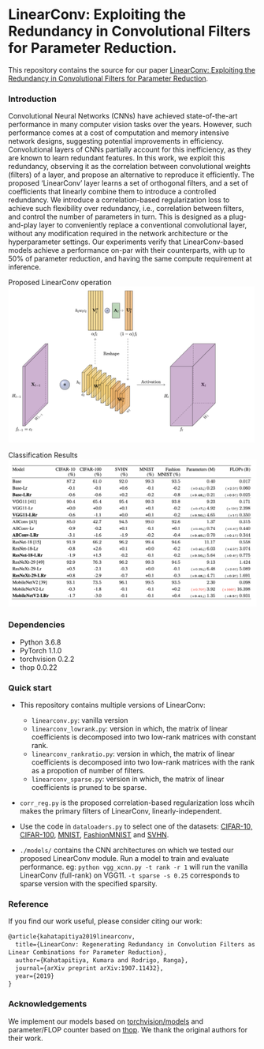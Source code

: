 # LinearConv: Exploiting the Redundancy in Convolutional Filters for Parameter Reduction.

This repository contains the source for our paper [LinearConv: Exploiting the Redundancy in Convolutional Filters for Parameter Reduction](https://arxiv.org/pdf/1907.11432).

### Introduction

Convolutional Neural Networks (CNNs) have achieved state-of-the-art performance in many computer vision tasks over the years. However, such performance comes at a cost of computation and memory intensive network designs, suggesting potential improvements in efficiency. Convolutional layers of CNNs partially account for this inefficiency, as they are known to learn redundant features. In this work, we exploit this redundancy, observing it as the correlation between convolutional weights (filters) of a layer, and propose an alternative to reproduce it efficiently. The proposed ‘LinearConv’ layer learns a set of orthogonal filters, and a set of coefficients that linearly combine them to introduce a controlled redundancy. We introduce a correlation-based regularization loss to achieve such flexibility over redundancy, i.e., correlation between filters, and control the number of parameters in turn. This is designed as a plug-and-play layer to conveniently replace a conventional convolutional layer, without any modification required in the network architecture or the hyperparameter settings. Our experiments verify that LinearConv-based models achieve a performance on-par with their counterparts, with up to 50% of parameter reduction, and having the same compute requirement at inference.

Proposed LinearConv operation
<img src="./figs/conv_img.png" width="500">

Classification Results
<img src="./figs/classi.png" width="600">

### Dependencies

- Python 3.6.8
- PyTorch 1.1.0
- torchvision 0.2.2
- thop 0.0.22

### Quick start

- This repository contains multiple versions of LinearConv:
    - `linearconv.py`: vanilla version
    - `linearconv_lowrank.py`: version in which, the matrix of linear coefficients is decomposed into two low-rank matrices with constant rank.
    - `linearconv_rankratio.py`: version in which, the matrix of linear coefficients is decomposed into two low-rank matrices with the rank as a propotion of number of filters.
    - `linearconv_sparse.py`: version in which, the matrix of linear coefficients is pruned to be sparse.

- `corr_reg.py` is the proposed correlation-based regularization loss whcih makes the primary filters of LinearConv, linearly-independent.

- Use the code in `dataloaders.py` to select one of the datasets: [CIFAR-10, CIFAR-100](https://www.cs.toronto.edu/~kriz/cifar.html), [MNIST](http://yann.lecun.com/exdb/mnist/), [FashionMNIST](https://github.com/zalandoresearch/fashion-mnist) and [SVHN](http://ufldl.stanford.edu/housenumbers/).

- `./models/` contains the CNN architectures on which we tested our proposed LinearConv module. Run a model to train and evaluate performance. eg: `python vgg_xcnn.py -t rank -r 1` will run the vanilla LinearConv (full-rank) on VGG11. `-t sparse -s 0.25` corresponds to sparse version with the specified sparsity.

### Reference

If you find our work useful, please consider citing our work:
```
@article{kahatapitiya2019linearconv,
  title={LinearConv: Regenerating Redundancy in Convolution Filters as Linear Combinations for Parameter Reduction},
  author={Kahatapitiya, Kumara and Rodrigo, Ranga},
  journal={arXiv preprint arXiv:1907.11432},
  year={2019}
}
```

### Acknowledgements

We implement our models based on [torchvision/models](https://github.com/pytorch/vision/tree/master/torchvision/models) and parameter/FLOP counter based on [thop](https://github.com/Lyken17/pytorch-OpCounter). We thank the original authors for their work.
